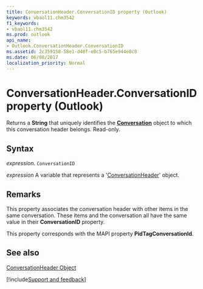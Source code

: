 ```yaml
---
title: ConversationHeader.ConversationID property (Outlook)
keywords: vbaol11.chm3542
f1_keywords:
- vbaol11.chm3542
ms.prod: outlook
api_name:
- Outlook.ConversationHeader.ConversationID
ms.assetid: 2c359158-58e1-d40f-e8c5-b765e944e8c8
ms.date: 06/08/2017
localization_priority: Normal
---
```



# ConversationHeader.ConversationID property (Outlook)

Returns a **String** that uniquely identifies the **[Conversation](Outlook.Conversation.md)** object to which this conversation header belongs. Read-only.


## Syntax

_expression_. `ConversationID`

_expression_ A variable that represents a '[ConversationHeader](Outlook.ConversationHeader.md)' object.


## Remarks

This property associates the conversation header with other items in the same conversation. These items and the conversation all have the same value in their  **ConversationID** property.

This property corresponds with the MAPI property  **PidTagConversationId**.


## See also


[ConversationHeader Object](Outlook.ConversationHeader.md)

[!include[Support and feedback](~/includes/feedback-boilerplate.md)]